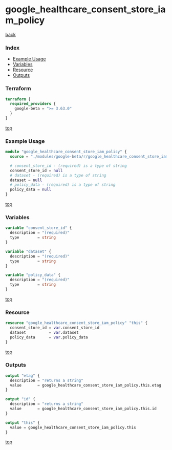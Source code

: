 # google_healthcare_consent_store_iam_policy

[back](../google-beta.md)

### Index

- [Example Usage](#example-usage)
- [Variables](#variables)
- [Resource](#resource)
- [Outputs](#outputs)

### Terraform

```terraform
terraform {
  required_providers {
    google-beta = ">= 3.63.0"
  }
}
```

[top](#index)

### Example Usage

```terraform
module "google_healthcare_consent_store_iam_policy" {
  source = "./modules/google-beta/r/google_healthcare_consent_store_iam_policy"

  # consent_store_id - (required) is a type of string
  consent_store_id = null
  # dataset - (required) is a type of string
  dataset = null
  # policy_data - (required) is a type of string
  policy_data = null
}
```

[top](#index)

### Variables

```terraform
variable "consent_store_id" {
  description = "(required)"
  type        = string
}

variable "dataset" {
  description = "(required)"
  type        = string
}

variable "policy_data" {
  description = "(required)"
  type        = string
}
```

[top](#index)

### Resource

```terraform
resource "google_healthcare_consent_store_iam_policy" "this" {
  consent_store_id = var.consent_store_id
  dataset          = var.dataset
  policy_data      = var.policy_data
}
```

[top](#index)

### Outputs

```terraform
output "etag" {
  description = "returns a string"
  value       = google_healthcare_consent_store_iam_policy.this.etag
}

output "id" {
  description = "returns a string"
  value       = google_healthcare_consent_store_iam_policy.this.id
}

output "this" {
  value = google_healthcare_consent_store_iam_policy.this
}
```

[top](#index)